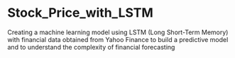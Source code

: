 # Stock_Price_with_LSTM
Creating a machine learning model using LSTM (Long Short-Term Memory) with financial data obtained from Yahoo Finance to build a predictive model and to understand the complexity of financial forecasting
